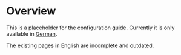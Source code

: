# Overview

This is a placeholder for the configuration guide. Currently it is only available in [German](../../de/configuration/README.md).

The existing pages in English are incomplete and outdated.
